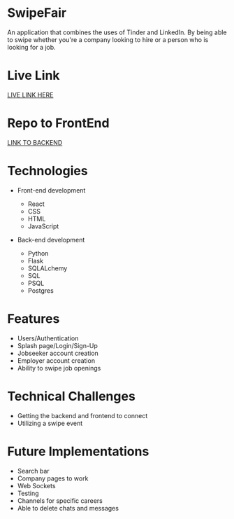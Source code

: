 # SwipeFair
An application that combines the uses of Tinder and LinkedIn.  By being able to swipe whether you're a company looking to hire or a person who is looking for a job.

# Live Link
<a href="https://swipefair.herokuapp.com/login">LIVE LINK HERE</a>

# Repo to FrontEnd
<a href="https://github.com/rockyboyyang/swipefair-frontend">LINK TO BACKEND</a>

# Technologies
- Front-end development
    - React
    - CSS
    - HTML
    - JavaScript
  
 - Back-end development
    - Python
    - Flask
    - SQLALchemy
    - SQL
    - PSQL
    - Postgres


 # Features
 - Users/Authentication
 - Splash page/Login/Sign-Up
 - Jobseeker account creation
 - Employer account creation
 - Ability to swipe job openings

# Technical Challenges
- Getting the backend and frontend to connect
- Utilizing a swipe event

# Future Implementations
- Search bar
- Company pages to work
- Web Sockets
- Testing
- Channels for specific careers
- Able to delete chats and messages

